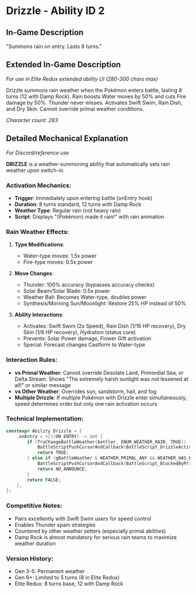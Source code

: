 # Drizzle - Ability ID 2

## In-Game Description
"Summons rain on entry. Lasts 8 turns."

## Extended In-Game Description
*For use in Elite Redux extended ability UI (280-300 chars max)*

Drizzle summons rain weather when the Pokémon enters battle, lasting 8 turns (12 with Damp Rock). Rain boosts Water moves by 50% and cuts Fire damage by 50%. Thunder never misses. Activates Swift Swim, Rain Dish, and Dry Skin. Cannot override primal weather conditions.

*Character count: 283*

## Detailed Mechanical Explanation
*For Discord/reference use*

**DRIZZLE** is a weather-summoning ability that automatically sets rain weather upon switch-in.

### Activation Mechanics:
- **Trigger**: Immediately upon entering battle (onEntry hook)
- **Duration**: 8 turns standard, 12 turns with Damp Rock
- **Weather Type**: Regular rain (not heavy rain)
- **Script**: Displays "{Pokémon} made it rain!" with rain animation

### Rain Weather Effects:
1. **Type Modifications**:
   - Water-type moves: 1.5x power
   - Fire-type moves: 0.5x power
   
2. **Move Changes**:
   - Thunder: 100% accuracy (bypasses accuracy checks)
   - Solar Beam/Solar Blade: 0.5x power
   - Weather Ball: Becomes Water-type, doubles power
   - Synthesis/Morning Sun/Moonlight: Restore 25% HP instead of 50%
   
3. **Ability Interactions**:
   - Activates: Swift Swim (2x Speed), Rain Dish (1/16 HP recovery), Dry Skin (1/8 HP recovery), Hydration (status cure)
   - Prevents: Solar Power damage, Flower Gift activation
   - Special: Forecast changes Castform to Water-type

### Interaction Rules:
- **vs Primal Weather**: Cannot override Desolate Land, Primordial Sea, or Delta Stream. Shows "The extremely harsh sunlight was not lessened at all!" or similar message
- **vs Other Weather**: Overrides sun, sandstorm, hail, and fog
- **Multiple Drizzle**: If multiple Pokémon with Drizzle enter simultaneously, speed determines order but only one rain activation occurs

### Technical Implementation:
```c
constexpr Ability Drizzle = {
    .onEntry = +[](ON_ENTRY) -> int {
        if (TryChangeBattleWeather(battler, ENUM_WEATHER_RAIN, TRUE)) {
            BattleScriptPushCursorAndCallback(BattleScript_DrizzleActivates);
            return TRUE;
        } else if (gBattleWeather & WEATHER_PRIMAL_ANY && WEATHER_HAS_EFFECT) {
            BattleScriptPushCursorAndCallback(BattleScript_BlockedByPrimalWeatherEnd3);
            return NO_ANNOUNCE;
        }
        return FALSE;
    },
};
```

### Competitive Notes:
- Pairs excellently with Swift Swim users for speed control
- Enables Thunder spam strategies
- Countered by other weather setters (especially primal abilities)
- Damp Rock is almost mandatory for serious rain teams to maximize weather duration

### Version History:
- Gen 3-5: Permanent weather
- Gen 6+: Limited to 5 turns (8 in Elite Redux)
- Elite Redux: 8 turns base, 12 with Damp Rock
